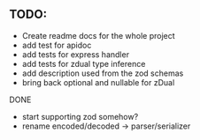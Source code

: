 ## TODO:

- Create readme docs for the whole project
- add test for apidoc
- add tests for express handler
- add tests for zdual type inference
- add description used from the zod schemas
- bring back optional and nullable for zDual

DONE
- start supporting zod somehow?
- rename encoded/decoded -> parser/serializer